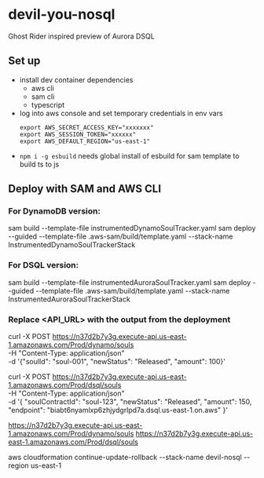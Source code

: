 # devil-you-nosql
Ghost Rider inspired preview of Aurora DSQL

## Set up
- install dev container dependencies
    - aws cli
    - sam cli 
    - typescript 
- log into aws console and set temporary credentials in env vars
    ```
    export AWS_SECRET_ACCESS_KEY="xxxxxxx"
    export AWS_SESSION_TOKEN="xxxxxx"
    export AWS_DEFAULT_REGION="us-east-1"
    ```
- `npm i -g esbuild` needs global install of esbuild for sam template to build ts to js 
## Deploy with SAM and AWS CLI
### For DynamoDB version:
sam build --template-file instrumentedDynamoSoulTracker.yaml
sam deploy --guided --template-file .aws-sam/build/template.yaml --stack-name InstrumentedDynamoSoulTrackerStack

### For DSQL version:
sam build --template-file instrumentedAuroraSoulTracker.yaml
sam deploy --guided --template-file .aws-sam/build/template.yaml --stack-name InstrumentedAuroraSoulTrackerStack

### Replace <API_URL> with the output from the deployment
curl -X POST https://n37d2b7y3g.execute-api.us-east-1.amazonaws.com/Prod/dynamo/souls \
  -H "Content-Type: application/json" \
  -d '{"soulId": "soul-001", "newStatus": "Released", "amount": 100}'

curl -X POST https://n37d2b7y3g.execute-api.us-east-1.amazonaws.com/Prod/dsql/souls \
  -H "Content-Type: application/json" \
  -d '{
    "soulContractId": "soul-123",
    "newStatus": "Released",
    "amount": 150,
    "endpoint": "biabt6nyamlxp6zhjydgrlpd7a.dsql.us-east-1.on.aws"
}'  

https://n37d2b7y3g.execute-api.us-east-1.amazonaws.com/Prod/dynamo/souls
https://n37d2b7y3g.execute-api.us-east-1.amazonaws.com/Prod/dsql/souls

aws cloudformation continue-update-rollback --stack-name devil-nosql --region us-east-1